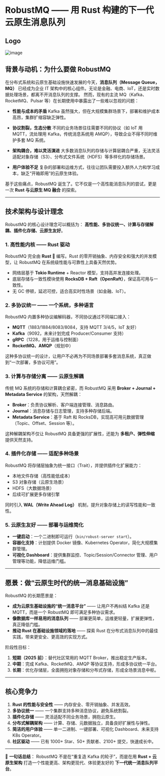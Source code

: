 
# RobustMQ —— 用 Rust 构建的下一代云原生消息队列

## Logo
![image](../../../docs/images/robustmq-logo.png)

## 背景与动机：为什么要做 RobustMQ

在分布式系统和云原生基础设施快速发展的今天，**消息队列（Message Queue，MQ）** 已经成为企业 IT 架构中的核心组件。无论是金融、电商、IoT，还是实时数据处理场景，都离不开消息队列的支撑。
然而，现有的主流 MQ（Kafka、RocketMQ、Pulsar 等）在长期使用中暴露出了一些难以忽视的问题：

* **性能与成本的矛盾**
  Kafka 虽然强大，但在大规模集群场景下，部署和维护成本高昂，集群扩缩容缺乏弹性。

* **协议割裂，生态分散**
  不同的业务场景往往需要不同的协议（如 IoT 用 MQTT，流处理用 Kafka，传统消息系统用 AMQP），导致企业不得不同时维护多套 MQ 系统。

* **架构耦合，难以灵活演进**
  大多数消息队列的存储与计算层耦合严重，无法灵活适配对象存储（S3）、分布式文件系统（HDFS）等多样化的存储场景。

* **用户体验不足**
  复杂的部署和运维方式，往往让团队需要投入额外人力和学习成本，缺乏“开箱即用”的云原生体验。

基于这些痛点，RobustMQ 诞生了。它不仅是一个高性能消息队列的尝试，更是一次 **Rust 与云原生 MQ 融合** 的探索。

---

## 技术架构与设计理念

RobustMQ 的核心设计理念可以概括为：
**高性能、多协议统一、计算与存储解耦、插件化存储、云原生友好**。

### 1. 高性能内核 —— Rust 驱动

RobustMQ 完全由 **Rust 🦀** 编写。Rust 的零开销抽象、内存安全和强大的并发模型，让 RobustMQ 在系统级性能与可靠性上具备天然优势。

* 网络层基于 **Tokio Runtime** + Reactor 模型，支持高并发连接处理。
* 底层存储与一致性模块使用 **RocksDB + Raft（OpenRaft）**，保证高可用与一致性。
* 无 GC 停顿，延迟可控，适合高实时性场景（如金融、IoT）。

### 2. 多协议统一 —— 一个系统，多种语言

RobustMQ 内置多种协议编解码器，不同协议通过不同端口接入：

* **MQTT**（1883/1884/8083/8084，支持 MQTT 3/4/5，IoT 友好）
* **Kafka**（9092，未来计划完成 Producer/Consumer 支持）
* **gRPC**（1228，用于运维与控制面）
* **RocketMQ、AMQP**（规划中）

这种多协议统一的设计，让用户不必再为不同场景部署多套消息系统，真正做到“一次部署，多协议可用”。

### 3. 计算与存储分离 —— 云原生解耦

传统 MQ 系统的存储和计算耦合紧密，而 RobustMQ 采用 **Broker + Journal + Metadata Service** 的架构，天然解耦：

* **Broker**：负责协议解析、客户端连接管理、消息路由。
* **Journal**：消息存储与日志管理，支持多种存储后端。
* **Metadata Service**：基于 Raft 和 RocksDB，实现高可用元数据管理（Topic、Offset、Session 等）。

这种解耦架构不仅让 RobustMQ 具备更强的扩展性，还能为 **多租户、弹性伸缩** 提供天然支持。

### 4. 插件化存储 —— 适配多种场景

RobustMQ 将存储层抽象为统一接口（Trait），并提供插件化扩展能力：

* 本地文件存储（高性能低成本）
* S3 对象存储（云原生场景）
* HDFS（大数据场景）
* 后续可扩展更多存储引擎

同时引入 **WAL（Write Ahead Log）** 机制，提升对象存储上的读写性能和一致性。

### 5. 云原生友好 —— 部署与运维简化

* **一键启动**：一个二进制即可运行（`bin/robust-server start`）。
* **容器化支持**：计划提供 Docker 镜像、Kubernetes Operator，简化大规模集群管理。
* **可视化 Dashboard**：提供集群监控、Topic/Session/Connector 管理、用户管理等功能，降低运维门槛。

---

## 愿景：做“云原生时代的统一消息基础设施”

RobustMQ 的长期愿景是：

* **成为云原生基础设施的“统一消息平台”** —— 让用户不再纠结 Kafka 还是 MQTT，而是一个 RobustMQ 即可满足多种协议需求。
* **像数据库一样易用的消息队列** —— 部署更简单，运维更轻量，扩展更弹性，真正降低门槛。
* **推动 Rust 在基础设施领域的落地** —— 探索 Rust 在分布式消息队列中的最佳实践，带来更安全、更高效的实现方式。

阶段性目标：

1. **短期（2025 前）**：替代社区常用的 MQTT Broker，推出稳定生产版本。
2. **中期**：完成 Kafka、RocketMQ、AMQP 等协议支持，形成多协议统一平台。
3. **长期**：优化存储层，全面拥抱对象存储和分布式存储，形成全场景消息中枢。

---

## 核心竞争力

1. **Rust 的性能与安全性** —— 内存安全、零开销抽象、并发高效。
2. **多协议统一** —— 一个集群支持多种消息协议，避免系统割裂。
3. **插件化存储** —— 灵活适配不同业务场景，拥抱云原生。
4. **分布式解耦架构** —— 计算、存储、元数据独立，具备良好扩展性与弹性。
5. **简洁的用户体验** —— 单一二进制、一键部署、可视化 Dashboard、未来支持 K8s Operator。
6. **社区驱动** —— 已有 1000+ Star、50+ 贡献者、2100+ 提交，快速成长中。

---

📌 **一句话总结**：
RobustMQ 不是在“重复造 Kafka 的轮子”，而是在用 **Rust + 云原生架构** 打造一个性能更高、架构更现代、体验更友好的 **下一代统一消息队列平台**。
